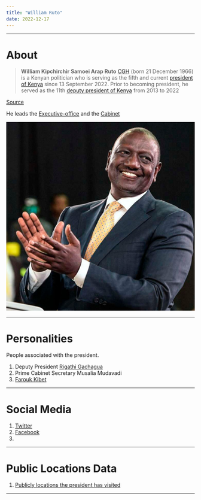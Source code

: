 ```yaml
---
title: "William Ruto"
date: 2022-12-17
---
```

---
# About 

>**William Kipchirchir Samoei Arap Ruto** [CGH](https://en.wikipedia.org/wiki/Order_of_the_Golden_Heart_(Kenya) "Order of the Golden Heart (Kenya)") (born 21 December 1966) is a Kenyan politician who is serving as the fifth and current [president of Kenya](https://en.wikipedia.org/wiki/President_of_Kenya "President of Kenya") since 13 September 2022. Prior to becoming president, he served as the 11th [deputy president of Kenya](https://en.wikipedia.org/wiki/Deputy_President_of_Kenya "Deputy President of Kenya") from 2013 to 2022

[Source](https://en.wikipedia.org/wiki/William_Ruto)

He leads the [Executive-office](notes/Executive-office.md) and the [Cabinet](notes/Cabinet.md)

![President Ruto|300](_assets/williamRuto.jpeg)

---
# Personalities 

People associated with the president. 

1. Deputy President [Rigathi Gachagua](notes/Rigathi-Gachagua.md)
2. Prime Cabinet Secretary Musalia Mudavadi
3. [Farouk Kibet](notes/Farouk-Kibet.md)

---
# Social Media

1. [Twitter](https://twitter.com/WilliamsRuto)
2. [Facebook](https://www.facebook.com/williamsamoei)
3. 

---
# Public Locations Data

1. [Publicly locations the president has visited](notes/Locations.md)

---

